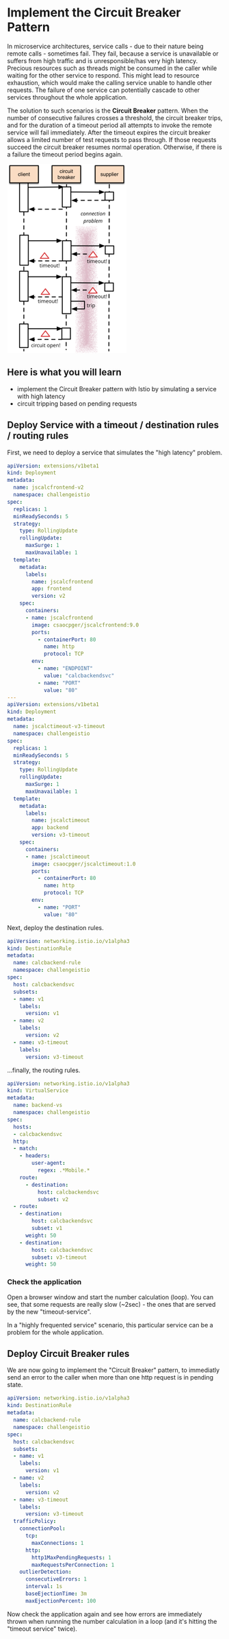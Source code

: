 # Implement the Circuit Breaker Pattern #

In microservice architectures, service calls - due to their nature being remote calls - sometimes fail. They fail, because a service is unavailable or suffers from high traffic and is unresponsible/has very high latency. Precious resources such as threads might be consumed in the caller while waiting for the other service to respond. This might lead to resource exhaustion, which would make the calling service unable to handle other requests. The failure of one service can potentially cascade to other services throughout the whole application. 

The solution to such scenarios is the **Circuit Breaker** pattern. When the number of consecutive failures crosses a threshold, the circuit breaker trips, and for the duration of a timeout period all attempts to invoke the remote service will fail immediately. After the timeout expires the circuit breaker allows a limited number of test requests to pass through. If those requests succeed the circuit breaker resumes normal operation. Otherwise, if there is a failure the timeout period begins again.

![Istio Service Mesh](/img/sketch.png)

## Here is what you will learn ##

- implement the Circuit Breaker pattern with Istio by simulating a service with high latency
- circuit tripping based on pending requests

## Deploy Service with a timeout / destination rules / routing rules ##

First, we need to deploy a service that simulates the "high latency" problem.

```yaml
apiVersion: extensions/v1beta1
kind: Deployment
metadata:
  name: jscalcfrontend-v2
  namespace: challengeistio
spec:
  replicas: 1
  minReadySeconds: 5
  strategy:
    type: RollingUpdate
    rollingUpdate:
      maxSurge: 1
      maxUnavailable: 1
  template:
    metadata:
      labels:
        name: jscalcfrontend
        app: frontend
        version: v2
    spec:
      containers:
      - name: jscalcfrontend
        image: csaocpger/jscalcfrontend:9.0
        ports:
          - containerPort: 80
            name: http         
            protocol: TCP
        env: 
          - name: "ENDPOINT"
            value: "calcbackendsvc"
          - name: "PORT"
            value: "80"
---
apiVersion: extensions/v1beta1
kind: Deployment
metadata:
  name: jscalctimeout-v3-timeout
  namespace: challengeistio
spec:
  replicas: 1
  minReadySeconds: 5
  strategy:
    type: RollingUpdate
    rollingUpdate:
      maxSurge: 1
      maxUnavailable: 1
  template:
    metadata:
      labels:
        name: jscalctimeout
        app: backend
        version: v3-timeout
    spec:
      containers:
      - name: jscalctimeout
        image: csaocpger/jscalctimeout:1.0
        ports:
          - containerPort: 80
            name: http
            protocol: TCP
        env: 
          - name: "PORT"
            value: "80"
```

Next, deploy the destination rules.

```yaml
apiVersion: networking.istio.io/v1alpha3
kind: DestinationRule
metadata:
  name: calcbackend-rule
  namespace: challengeistio
spec:
  host: calcbackendsvc
  subsets:
  - name: v1
    labels:
      version: v1
  - name: v2
    labels:
      version: v2
  - name: v3-timeout
    labels:
      version: v3-timeout
```

...finally, the routing rules.

```yaml
apiVersion: networking.istio.io/v1alpha3
kind: VirtualService
metadata:
  name: backend-vs
  namespace: challengeistio
spec:
  hosts:
  - calcbackendsvc
  http:
  - match:
    - headers:
        user-agent:
          regex: .*Mobile.*
    route:
      - destination:
          host: calcbackendsvc
          subset: v2
  - route:
    - destination:
        host: calcbackendsvc
        subset: v1
      weight: 50
    - destination:
        host: calcbackendsvc
        subset: v3-timeout
      weight: 50
```

### Check the application ###

Open a browser window and start the number calculation (loop). You can see, that some requests are really slow (~2sec) - the ones that are served by the new "timeout-service". 

In a "highly frequented service" scenario, this particular service can be a problem for the whole application.


## Deploy Circuit Breaker rules ##

We are now going to implement the "Circuit Breaker" pattern, to immediatly send an error to the caller when more than one http request is in pending state.

```yaml
apiVersion: networking.istio.io/v1alpha3
kind: DestinationRule
metadata:
  name: calcbackend-rule
  namespace: challengeistio
spec:
  host: calcbackendsvc
  subsets:
  - name: v1
    labels:
      version: v1
  - name: v2
    labels:
      version: v2
  - name: v3-timeout
    labels:
      version: v3-timeout
  trafficPolicy:
    connectionPool:
      tcp:
        maxConnections: 1
      http:
        http1MaxPendingRequests: 1
        maxRequestsPerConnection: 1
    outlierDetection:
      consecutiveErrors: 1
      interval: 1s
      baseEjectionTime: 3m
      maxEjectionPercent: 100
```

Now check the application again and see how errors are immediately thrown when runnning the number calculation in a loop (and it's hitting the "timeout service" twice).